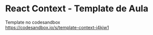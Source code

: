 # React Context - Template de Aula

Template no codesandbox <br>
https://codesandbox.io/s/template-context-i4kjw1
